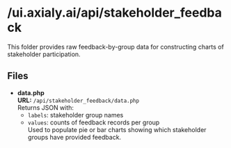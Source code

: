 # /ui.axialy.ai/api/stakeholder_feedback

This folder provides raw feedback-by-group data for constructing charts of stakeholder participation.

## Files

- **data.php**  
  **URL:** `/api/stakeholder_feedback/data.php`  
  Returns JSON with:  
    - `labels`: stakeholder group names  
    - `values`: counts of feedback records per group  
  Used to populate pie or bar charts showing which stakeholder groups have provided feedback.
